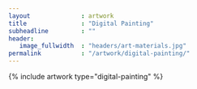```yaml
---
layout              : artwork
title               : "Digital Painting"
subheadline         : ""
header:
   image_fullwidth  : "headers/art-materials.jpg"
permalink           : "/artwork/digital-painting/"
---
```


{% include artwork type="digital-painting" %}
